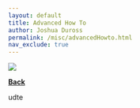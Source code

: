 ```yaml
---
layout: default
title: Advanced How To
author: Joshua Duross
permalink: /misc/advancedHowto.html
nav_exclude: true
---
```

<img src="/images/pexels-ferarcosn-211122.jpg">

[**Back**](/misc/howto.html)


udte
